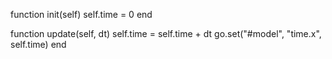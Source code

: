 function init(self)
	self.time = 0
end

function update(self, dt)
	self.time = self.time + dt
	go.set("#model", "time.x", self.time)
end
